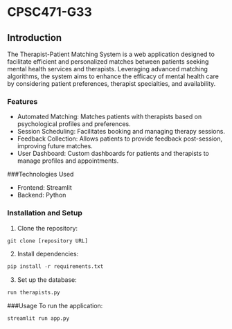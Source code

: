 # CPSC471-G33
## Introduction

The Therapist-Patient Matching System is a web application designed to facilitate efficient and personalized matches between patients seeking mental health services and therapists. Leveraging advanced matching algorithms, the system aims to enhance the efficacy of mental health care by considering patient preferences, therapist specialties, and availability.

### Features
- Automated Matching: Matches patients with therapists based on psychological profiles and preferences.
- Session Scheduling: Facilitates booking and managing therapy sessions.
- Feedback Collection: Allows patients to provide feedback post-session, improving future matches.
- User Dashboard: Custom dashboards for patients and therapists to manage profiles and appointments.

###Technologies Used
- Frontend: Streamlit
- Backend: Python

### Installation and Setup
1. Clone the repository:
```python
git clone [repository URL]
```
2. Install dependencies:
```python
pip install -r requirements.txt
```
3. Set up the database:
```python
run therapists.py
```

###Usage
To run the application:
```python
streamlit run app.py
```
